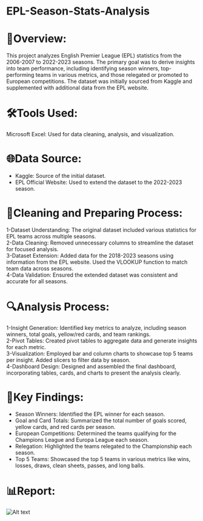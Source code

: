 # EPL-Season-Stats-Analysis
# 📝Overview:
This project analyzes English Premier League (EPL) statistics from the 2006-2007 to 2022-2023 seasons. The primary goal was to derive insights into team performance, including identifying season winners, top-performing teams in various metrics, and those relegated or promoted to European competitions. The dataset was initially sourced from Kaggle and supplemented with additional data from the EPL website.
# 🛠️Tools Used:
Microsoft Excel: Used for data cleaning, analysis, and visualization.
# 🌐Data Source:
* Kaggle: Source of the initial dataset.<br />
* EPL Official Website: Used to extend the dataset to the 2022-2023 season.<br />
# 🧹Cleaning and Preparing Process:
1-Dataset Understanding: The original dataset included various statistics for EPL teams across multiple seasons.<br />
2-Data Cleaning: Removed unnecessary columns to streamline the dataset for focused analysis.<br />
3-Dataset Extension: Added data for the 2018-2023 seasons using information from the EPL website. Used the VLOOKUP function to match team data across seasons.<br />
4-Data Validation: Ensured the extended dataset was consistent and accurate for all seasons.<br />
# 🔍Analysis Process:
1-Insight Generation: Identified key metrics to analyze, including season winners, total goals, yellow/red cards, and team rankings.<br />
2-Pivot Tables: Created pivot tables to aggregate data and generate insights for each metric.<br />
3-Visualization: Employed bar and column charts to showcase top 5 teams per insight. Added slicers to filter data by season.<br />
4-Dashboard Design: Designed and assembled the final dashboard, incorporating tables, cards, and charts to present the analysis clearly.<br />
# 📌Key Findings:
* Season Winners: Identified the EPL winner for each season.<br />
* Goal and Card Totals: Summarized the total number of goals scored, yellow cards, and red cards per season.<br />
* European Competitions: Determined the teams qualifying for the Champions League and Europa League each season.<br />
* Relegation: Highlighted the teams relegated to the Championship each season.<br />
* Top 5 Teams: Showcased the top 5 teams in various metrics like wins, losses, draws, clean sheets, passes, and long balls.<br />
# 📊Report:
![Alt text](https://github.com/Ahmed-Kazlak/EPL-Season-Stats-Analysis-Excel/blob/main/EPL%20Season%20Stats%20Analysis.PNG?raw=true)

